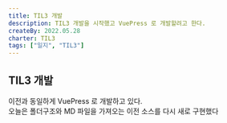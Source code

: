 ```yaml
---
title: TIL3 개발
description: TIL3 개발을 시작했고 VuePress 로 개발할려고 한다.
createBy: 2022.05.28
charter: TIL3
tags: ["일지", "TIL3"]
---
```


## TIL3 개발

이전과 동일하게 VuePress 로 개발하고 있다.  
오늘은 폴더구조와 MD 파일을 가져오는 이전 소스를 다시 새로 구현했다
